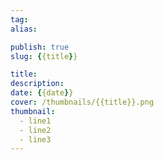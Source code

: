 ```yaml
---
tag:
alias:

publish: true
slug: {{title}}

title:
description:
date: {{date}}
cover: /thumbnails/{{title}}.png
thumbnail:
  - line1
  - line2
  - line3
---
```



